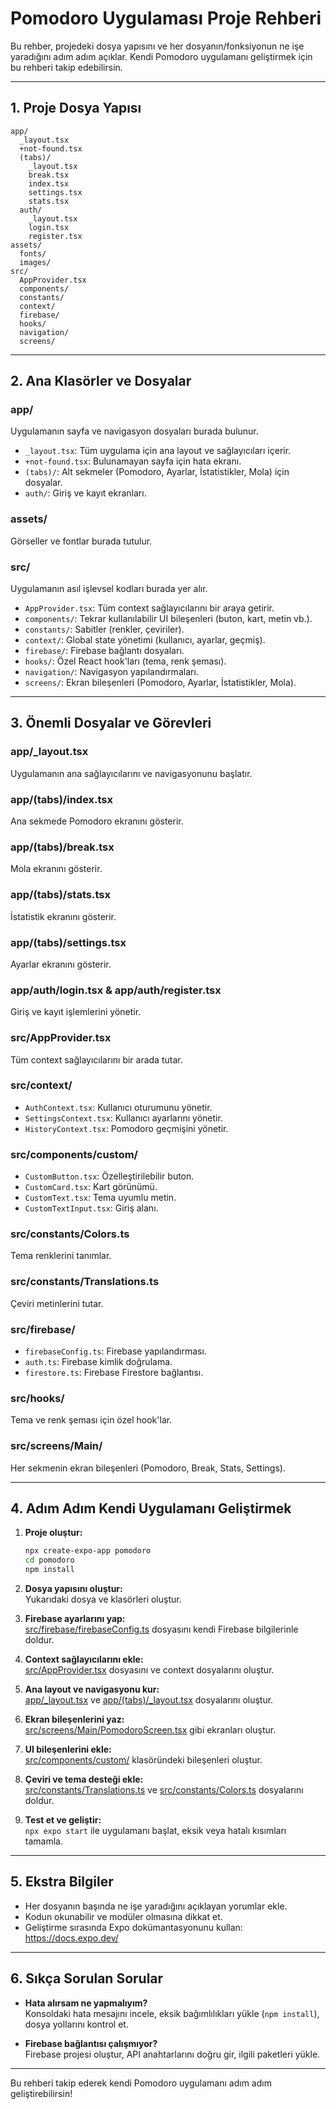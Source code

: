 # Pomodoro Uygulaması Proje Rehberi

Bu rehber, projedeki dosya yapısını ve her dosyanın/fonksiyonun ne işe yaradığını adım adım açıklar. Kendi Pomodoro uygulamanı geliştirmek için bu rehberi takip edebilirsin.

---

## 1. Proje Dosya Yapısı

```
app/
  _layout.tsx
  +not-found.tsx
  (tabs)/
    _layout.tsx
    break.tsx
    index.tsx
    settings.tsx
    stats.tsx
  auth/
    _layout.tsx
    login.tsx
    register.tsx
assets/
  fonts/
  images/
src/
  AppProvider.tsx
  components/
  constants/
  context/
  firebase/
  hooks/
  navigation/
  screens/
```

---

## 2. Ana Klasörler ve Dosyalar

### **app/**  
Uygulamanın sayfa ve navigasyon dosyaları burada bulunur.  
- `_layout.tsx`: Tüm uygulama için ana layout ve sağlayıcıları içerir.  
- `+not-found.tsx`: Bulunamayan sayfa için hata ekranı.  
- `(tabs)/`: Alt sekmeler (Pomodoro, Ayarlar, İstatistikler, Mola) için dosyalar.  
- `auth/`: Giriş ve kayıt ekranları.

### **assets/**  
Görseller ve fontlar burada tutulur.

### **src/**  
Uygulamanın asıl işlevsel kodları burada yer alır.  
- `AppProvider.tsx`: Tüm context sağlayıcılarını bir araya getirir.
- `components/`: Tekrar kullanılabilir UI bileşenleri (buton, kart, metin vb.).
- `constants/`: Sabitler (renkler, çeviriler).
- `context/`: Global state yönetimi (kullanıcı, ayarlar, geçmiş).
- `firebase/`: Firebase bağlantı dosyaları.
- `hooks/`: Özel React hook'ları (tema, renk şeması).
- `navigation/`: Navigasyon yapılandırmaları.
- `screens/`: Ekran bileşenleri (Pomodoro, Ayarlar, İstatistikler, Mola).

---

## 3. Önemli Dosyalar ve Görevleri

### **app/_layout.tsx**  
Uygulamanın ana sağlayıcılarını ve navigasyonunu başlatır.

### **app/(tabs)/index.tsx**  
Ana sekmede Pomodoro ekranını gösterir.

### **app/(tabs)/break.tsx**  
Mola ekranını gösterir.

### **app/(tabs)/stats.tsx**  
İstatistik ekranını gösterir.

### **app/(tabs)/settings.tsx**  
Ayarlar ekranını gösterir.

### **app/auth/login.tsx & app/auth/register.tsx**  
Giriş ve kayıt işlemlerini yönetir.

### **src/AppProvider.tsx**  
Tüm context sağlayıcılarını bir arada tutar.

### **src/context/**  
- `AuthContext.tsx`: Kullanıcı oturumunu yönetir.
- `SettingsContext.tsx`: Kullanıcı ayarlarını yönetir.
- `HistoryContext.tsx`: Pomodoro geçmişini yönetir.

### **src/components/custom/**  
- `CustomButton.tsx`: Özelleştirilebilir buton.
- `CustomCard.tsx`: Kart görünümü.
- `CustomText.tsx`: Tema uyumlu metin.
- `CustomTextInput.tsx`: Giriş alanı.

### **src/constants/Colors.ts**  
Tema renklerini tanımlar.

### **src/constants/Translations.ts**  
Çeviri metinlerini tutar.

### **src/firebase/**  
- `firebaseConfig.ts`: Firebase yapılandırması.
- `auth.ts`: Firebase kimlik doğrulama.
- `firestore.ts`: Firebase Firestore bağlantısı.

### **src/hooks/**  
Tema ve renk şeması için özel hook'lar.

### **src/screens/Main/**  
Her sekmenin ekran bileşenleri (Pomodoro, Break, Stats, Settings).

---

## 4. Adım Adım Kendi Uygulamanı Geliştirmek

1. **Proje oluştur:**  
   ```sh
   npx create-expo-app pomodoro
   cd pomodoro
   npm install
   ```

2. **Dosya yapısını oluştur:**  
   Yukarıdaki dosya ve klasörleri oluştur.

3. **Firebase ayarlarını yap:**  
   [src/firebase/firebaseConfig.ts](src/firebase/firebaseConfig.ts) dosyasını kendi Firebase bilgilerinle doldur.

4. **Context sağlayıcılarını ekle:**  
   [src/AppProvider.tsx](src/AppProvider.tsx) dosyasını ve context dosyalarını oluştur.

5. **Ana layout ve navigasyonu kur:**  
   [app/_layout.tsx](app/_layout.tsx) ve [app/(tabs)/_layout.tsx](app/(tabs)/_layout.tsx) dosyalarını oluştur.

6. **Ekran bileşenlerini yaz:**  
   [src/screens/Main/PomodoroScreen.tsx](src/screens/Main/PomodoroScreen.tsx) gibi ekranları oluştur.

7. **UI bileşenlerini ekle:**  
   [src/components/custom/](src/components/custom/) klasöründeki bileşenleri oluştur.

8. **Çeviri ve tema desteği ekle:**  
   [src/constants/Translations.ts](src/constants/Translations.ts) ve [src/constants/Colors.ts](src/constants/Colors.ts) dosyalarını doldur.

9. **Test et ve geliştir:**  
   `npx expo start` ile uygulamanı başlat, eksik veya hatalı kısımları tamamla.

---

## 5. Ekstra Bilgiler

- Her dosyanın başında ne işe yaradığını açıklayan yorumlar ekle.
- Kodun okunabilir ve modüler olmasına dikkat et.
- Geliştirme sırasında Expo dokümantasyonunu kullan: https://docs.expo.dev/

---

## 6. Sıkça Sorulan Sorular

- **Hata alırsam ne yapmalıyım?**  
  Konsoldaki hata mesajını incele, eksik bağımlılıkları yükle (`npm install`), dosya yollarını kontrol et.

- **Firebase bağlantısı çalışmıyor?**  
  Firebase projesi oluştur, API anahtarlarını doğru gir, ilgili paketleri yükle.

---

Bu rehberi takip ederek kendi Pomodoro uygulamanı adım adım geliştirebilirsin!
